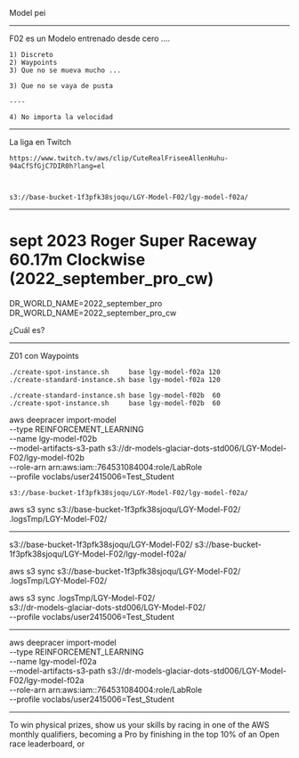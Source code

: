 Model pei

----------------------------------------------------------------------------------
F02 es un Modelo entrenado desde cero .... 

    1) Discreto
    2) Waypoints
    3) Que no se mueva mucho ... 

    3) Que no se vaya de pusta

    ----

    4) No importa la velocidad



----------------------------------------------------------------------------------

La liga en Twitch

    https://www.twitch.tv/aws/clip/CuteRealFriseeAllenHuhu-94aCfSfGjC7DIR0h?lang=el



    s3://base-bucket-1f3pfk38sjoqu/LGY-Model-F02/lgy-model-f02a/

----------------------------------------------------------------------------------

# sept 2023	Roger Super Raceway	60.17m	Clockwise  (2022_september_pro_cw)

DR_WORLD_NAME=2022_september_pro
DR_WORLD_NAME=2022_september_pro_cw

¿Cuál es?


-----------------------
Z01 con Waypoints


    ./create-spot-instance.sh     base lgy-model-f02a 120
    ./create-standard-instance.sh base lgy-model-f02a 120  
    
    ./create-standard-instance.sh base lgy-model-f02b  60 
    ./create-spot-instance.sh     base lgy-model-f02b  60


 aws deepracer import-model \
    --type REINFORCEMENT_LEARNING \
    --name lgy-model-f02b  \
    --model-artifacts-s3-path s3://dr-models-glaciar-dots-std006/LGY-Model-F02/lgy-model-f02b \
    --role-arn arn:aws:iam::764531084004:role/LabRole \
    --profile voclabs/user2415006=Test_Student

    
    s3://base-bucket-1f3pfk38sjoqu/LGY-Model-F02/lgy-model-f02a/


aws s3 sync s3://base-bucket-1f3pfk38sjoqu/LGY-Model-F02/ \
    .logsTmp/LGY-Model-F02/  

------------

s3://base-bucket-1f3pfk38sjoqu/LGY-Model-F02/
s3://base-bucket-1f3pfk38sjoqu/LGY-Model-F02/lgy-model-f02a/


aws s3 sync s3://base-bucket-1f3pfk38sjoqu/LGY-Model-F02/ \
    .logsTmp/LGY-Model-F02/  
    

aws s3 sync .logsTmp/LGY-Model-F02/  \
    s3://dr-models-glaciar-dots-std006/LGY-Model-F02/  \
    --profile voclabs/user2415006=Test_Student

---------------

 aws deepracer import-model \
    --type REINFORCEMENT_LEARNING \
    --name lgy-model-f02a  \
    --model-artifacts-s3-path s3://dr-models-glaciar-dots-std006/LGY-Model-F02/lgy-model-f02a \
    --role-arn arn:aws:iam::764531084004:role/LabRole \
    --profile voclabs/user2415006=Test_Student







--------------------------

To win physical prizes, show us your skills by racing in one of the AWS monthly qualifiers, becoming a Pro by finishing in the top 10% of an Open race leaderboard, or